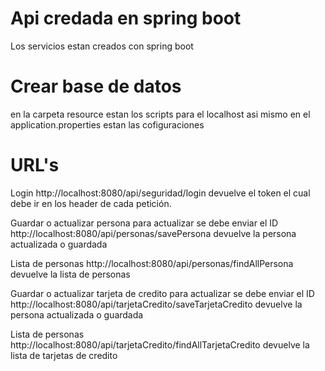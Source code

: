 # Api credada en spring boot
Los servicios estan creados con spring boot 

# Crear base de datos
en la carpeta resource estan los scripts para el localhost
asi mismo en el application.properties estan las cofiguraciones

# URL's

Login
http://localhost:8080/api/seguridad/login devuelve el token el cual debe ir en los header de cada petición.

Guardar o actualizar persona
para actualizar se debe enviar el ID
http://localhost:8080/api/personas/savePersona devuelve la persona actualizada o guardada

Lista de personas
http://localhost:8080/api/personas/findAllPersona devuelve la lista de personas

Guardar o actualizar tarjeta de credito
para actualizar se debe enviar el ID
http://localhost:8080/api/tarjetaCredito/saveTarjetaCredito devuelve la persona actualizada o guardada

Lista de personas
http://localhost:8080/api/tarjetaCredito/findAllTarjetaCredito devuelve la lista de tarjetas de credito




